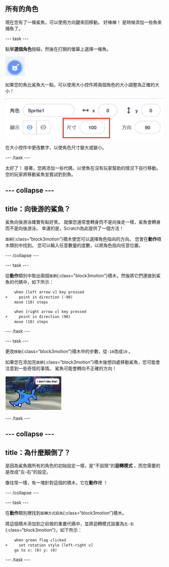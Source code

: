 ## 所有的角色

現在您有了一條鯊魚，可以使用方向鍵來回移動。 好棒棒！ 是時候添加一些魚來捕魚了。

--- task ---

點擊**選個角色**按鈕，然後在打開的螢幕上選擇一條魚。

![選個角色按鈕](images/spritesNewFromLibrary.png)

如果您的魚比鯊魚大一點，可以使用大小控件將兩個角色的大小調整為正確的大小！

![角色大小控制](images/sprites2.png)

在大小控件中更改數字，以使角色尺寸變大或變小。

--- /task ---

太好了！ 接著，您將添加一些代碼，以使魚在沒有玩家幫助的情況下自行移動。 您的玩家將移動鯊魚並嘗試釣到魚。

--- collapse ---
---
title：向後游的鯊魚？
---

鯊魚向後游泳確實有點好笑。 就像您通常會轉身而不是向後走一樣，鯊魚會轉身而不是向後游泳。 幸運的是，Scratch為此提供了一個方法！

`面朝`{:class=“block3motion”}積木使您可以選擇角色指向的方向。 您會在**動作**積木類別中找到。 您可以輸入任意數量的度數，以將角色指向任意位置。

--- /collapse ---

--- task ---

從**動作**類別中取出兩個`面朝`{:class="block3motion"}積木，然後將它們連接到鯊魚的代碼中，如下所示：

```blocks3
    when [left arrow v] key pressed
+     point in direction (-90)
    move (10) steps
```

```blocks3
    when [right arrow v] key pressed
+     point in direction (90)
    move (10) steps
```

--- /task ---

--- task ---

更改`移動`{:class=“block3motion”}積木中的步數，從`-10`改成`10` 。

如果您在添加完`面朝`{:class=“block3motion”}積木後想四處移動鯊魚，您可能會注意到一些奇怪的事情。 鯊魚可能會轉向不正確的方向！

![顛倒的鯊魚](images/spritesUpsideDown.png)

--- /task ---

--- collapse ---
---
title：為什麼顛倒了？
---

是因為鯊魚跟所有的角色的初始設定一樣，是"不設限"的**迴轉模式** ，而您需要的是改成“左-右”的設定。

像往常一樣，有一塊針對這個的積木，它在**動作**裡 ！

--- /collapse ---

--- task ---

在**動作**類別裡找到`旋轉方式設為`{:class=“block3motion”}積木。

將這個積木添加到之前做的重置代碼中，並將迴轉模式設置為`左-右`{:class=“block3motion”}，如下所示：

```blocks3
    when green flag clicked
+     set rotation style [left-right v]
    go to x: (0) y: (0)
```

--- /task ---